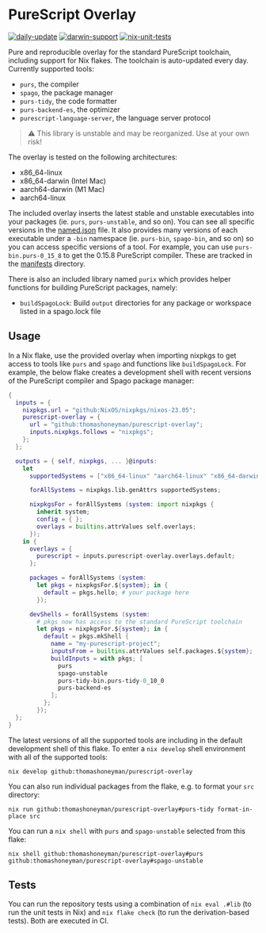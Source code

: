 # PureScript Overlay

[![daily-update](https://github.com/thomashoneyman/purescript-nix/actions/workflows/daily-update.yaml/badge.svg)](https://github.com/thomashoneyman/purescript-nix/actions/workflows/daily-update.yaml)
[![darwin-support](https://github.com/thomashoneyman/purescript-nix/actions/workflows/darwin-support.yaml/badge.svg)](https://github.com/thomashoneyman/purescript-nix/actions/workflows/darwin-support.yaml)
[![nix-unit-tests](https://github.com/thomashoneyman/purescript-nix/actions/workflows/nix-unit-tests.yaml/badge.svg)](https://github.com/thomashoneyman/purescript-nix/actions/workflows/nix-unit-tests.yaml)

Pure and reproducible overlay for the standard PureScript toolchain, including support for Nix flakes. The toolchain is auto-updated every day. Currently supported tools:

- `purs`, the compiler
- `spago`, the package manager
- `purs-tidy`, the code formatter
- `purs-backend-es`, the optimizer
- `purescript-language-server`, the language server protocol

> :warning: This library is unstable and may be reorganized. Use at your own risk!

The overlay is tested on the following architectures:

- x86_64-linux
- x86_64-darwin (Intel Mac)
- aarch64-darwin (M1 Mac)
- aarch64-linux

The included overlay inserts the latest stable and unstable executables into your packages (ie. `purs`, `purs-unstable`, and so on). You can see all specific versions in the [named.json](./manifests/named.json) file. It also provides many versions of each executable under a `-bin` namespace (ie. `purs-bin`, `spago-bin`, and so on) so you can access specific versions of a tool. For example, you can use `purs-bin.purs-0_15_8` to get the 0.15.8 PureScript compiler. These are tracked in the [manifests](./manifests/) directory.

There is also an included library named `purix` which provides helper functions for building PureScript packages, namely:

- `buildSpagoLock`: Build `output` directories for any package or workspace listed in a spago.lock file

## Usage

In a Nix flake, use the provided overlay when importing nixpkgs to get access to tools like `purs` and `spago` and functions like `buildSpagoLock`. For example, the below flake creates a development shell with recent versions of the PureScript compiler and Spago package manager:

```nix
{
  inputs = {
    nixpkgs.url = "github:NixOS/nixpkgs/nixos-23.05";
    purescript-overlay = {
      url = "github:thomashoneyman/purescript-overlay";
      inputs.nixpkgs.follows = "nixpkgs";
    };
  };

  outputs = { self, nixpkgs, ... }@inputs:
    let
      supportedSystems = ["x86_64-linux" "aarch64-linux" "x86_64-darwin" "aarch64-darwin"];

      forAllSystems = nixpkgs.lib.genAttrs supportedSystems;

      nixpkgsFor = forAllSystems (system: import nixpkgs {
        inherit system;
        config = { };
        overlays = builtins.attrValues self.overlays;
      });
    in {
      overlays = {
        purescript = inputs.purescript-overlay.overlays.default;
      };

      packages = forAllSystems (system:
        let pkgs = nixpkgsFor.${system}; in {
          default = pkgs.hello; # your package here
        });

      devShells = forAllSystems (system:
        # pkgs now has access to the standard PureScript toolchain
        let pkgs = nixpkgsFor.${system}; in {
          default = pkgs.mkShell {
            name = "my-purescript-project";
            inputsFrom = builtins.attrValues self.packages.${system};
            buildInputs = with pkgs; [
              purs
              spago-unstable
              purs-tidy-bin.purs-tidy-0_10_0
              purs-backend-es
            ];
          };
        });
  };
}
```

The latest versions of all the supported tools are including in the default development shell of this flake. To enter a `nix develop` shell environment with all of the supported tools:

```console
nix develop github:thomashoneyman/purescript-overlay
```

You can also run individual packages from the flake, e.g. to format your `src` directory:

```console
nix run github:thomashoneyman/purescript-overlay#purs-tidy format-in-place src
```

You can run a `nix shell` with `purs` and `spago-unstable` selected from this flake:

```console
nix shell github:thomashoneyman/purescript-overlay#purs github:thomashoneyman/purescript-overlay#spago-unstable
```

## Tests

You can run the repository tests using a combination of `nix eval .#lib` (to run the unit tests in Nix) and `nix flake check` (to run the derivation-based tests). Both are executed in CI.
